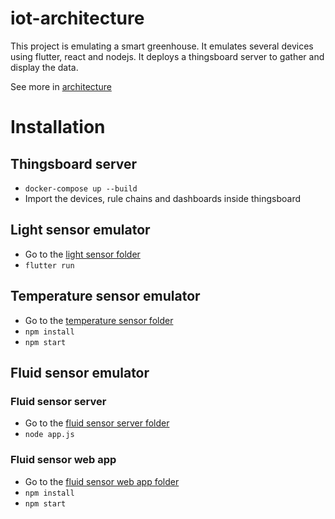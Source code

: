 # iot-architecture

This project is emulating a smart greenhouse. It emulates several devices using flutter, react and nodejs. It deploys a thingsboard server to gather and display the data.

See more in [architecture](architecture.pdf)

# Installation

## Thingsboard server

- ```docker-compose up --build```
- Import the devices, rule chains and dashboards inside thingsboard

## Light sensor emulator

- Go to the [light sensor folder](./front_light_sensor)
- ```flutter run```

## Temperature sensor emulator

- Go to the [temperature sensor folder](./temp-and-humidity)
- ```npm install```
- ```npm start```

## Fluid sensor emulator

### Fluid sensor server

- Go to the [fluid sensor server folder](./fluid-sensor/server)
- ```node app.js```

### Fluid sensor web app

- Go to the [fluid sensor web app folder](./fluid-sensor/fluid-sensor)
- ```npm install```
- ```npm start```
